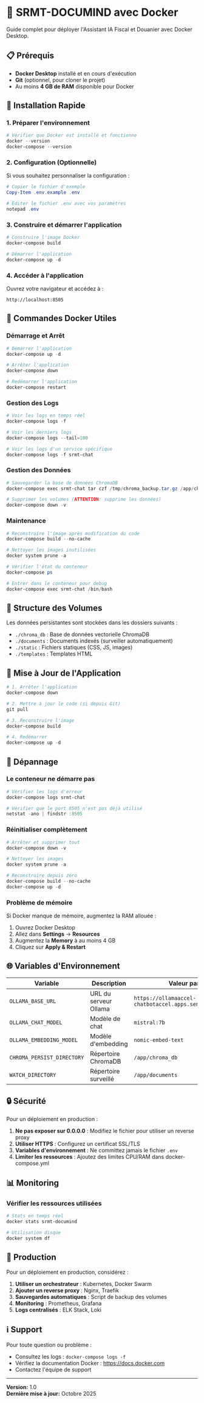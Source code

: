 # 🐳 SRMT-DOCUMIND avec Docker

Guide complet pour déployer l'Assistant IA Fiscal et Douanier avec Docker Desktop.

## 📋 Prérequis

- **Docker Desktop** installé et en cours d'exécution
- **Git** (optionnel, pour cloner le projet)
- Au moins **4 GB de RAM** disponible pour Docker

## 🚀 Installation Rapide

### 1. Préparer l'environnement

```powershell
# Vérifier que Docker est installé et fonctionne
docker --version
docker-compose --version
```

### 2. Configuration (Optionnelle)

Si vous souhaitez personnaliser la configuration :

```powershell
# Copier le fichier d'exemple
Copy-Item .env.example .env

# Éditer le fichier .env avec vos paramètres
notepad .env
```

### 3. Construire et démarrer l'application

```powershell
# Construire l'image Docker
docker-compose build

# Démarrer l'application
docker-compose up -d
```

### 4. Accéder à l'application

Ouvrez votre navigateur et accédez à :
```
http://localhost:8505
```

## 🔧 Commandes Docker Utiles

### Démarrage et Arrêt

```powershell
# Démarrer l'application
docker-compose up -d

# Arrêter l'application
docker-compose down

# Redémarrer l'application
docker-compose restart
```

### Gestion des Logs

```powershell
# Voir les logs en temps réel
docker-compose logs -f

# Voir les derniers logs
docker-compose logs --tail=100

# Voir les logs d'un service spécifique
docker-compose logs -f srmt-chat
```

### Gestion des Données

```powershell
# Sauvegarder la base de données ChromaDB
docker-compose exec srmt-chat tar czf /tmp/chroma_backup.tar.gz /app/chroma_db

# Supprimer les volumes (ATTENTION: supprime les données)
docker-compose down -v
```

### Maintenance

```powershell
# Reconstruire l'image après modification du code
docker-compose build --no-cache

# Nettoyer les images inutilisées
docker system prune -a

# Vérifier l'état du conteneur
docker-compose ps

# Entrer dans le conteneur pour debug
docker-compose exec srmt-chat /bin/bash
```

## 📁 Structure des Volumes

Les données persistantes sont stockées dans les dossiers suivants :

- `./chroma_db` : Base de données vectorielle ChromaDB
- `./documents` : Documents indexés (surveiller automatiquement)
- `./static` : Fichiers statiques (CSS, JS, images)
- `./templates` : Templates HTML

## 🔄 Mise à Jour de l'Application

```powershell
# 1. Arrêter l'application
docker-compose down

# 2. Mettre à jour le code (si depuis Git)
git pull

# 3. Reconstruire l'image
docker-compose build

# 4. Redémarrer
docker-compose up -d
```

## 🐛 Dépannage

### Le conteneur ne démarre pas

```powershell
# Vérifier les logs d'erreur
docker-compose logs srmt-chat

# Vérifier que le port 8505 n'est pas déjà utilisé
netstat -ano | findstr :8505
```

### Réinitialiser complètement

```powershell
# Arrêter et supprimer tout
docker-compose down -v

# Nettoyer les images
docker system prune -a

# Reconstruire depuis zéro
docker-compose build --no-cache
docker-compose up -d
```

### Problème de mémoire

Si Docker manque de mémoire, augmentez la RAM allouée :
1. Ouvrez Docker Desktop
2. Allez dans **Settings** → **Resources**
3. Augmentez la **Memory** à au moins 4 GB
4. Cliquez sur **Apply & Restart**

## 🌐 Variables d'Environnement

| Variable | Description | Valeur par défaut |
|----------|-------------|-------------------|
| `OLLAMA_BASE_URL` | URL du serveur Ollama | `https://ollamaaccel-chatbotaccel.apps.senum.heritage.africa` |
| `OLLAMA_CHAT_MODEL` | Modèle de chat | `mistral:7b` |
| `OLLAMA_EMBEDDING_MODEL` | Modèle d'embedding | `nomic-embed-text` |
| `CHROMA_PERSIST_DIRECTORY` | Répertoire ChromaDB | `/app/chroma_db` |
| `WATCH_DIRECTORY` | Répertoire surveillé | `/app/documents` |

## 🔒 Sécurité

Pour un déploiement en production :

1. **Ne pas exposer sur 0.0.0.0** : Modifiez le fichier pour utiliser un reverse proxy
2. **Utiliser HTTPS** : Configurez un certificat SSL/TLS
3. **Variables d'environnement** : Ne committez jamais le fichier `.env`
4. **Limiter les ressources** : Ajoutez des limites CPU/RAM dans docker-compose.yml

## 📊 Monitoring

### Vérifier les ressources utilisées

```powershell
# Stats en temps réel
docker stats srmt-documind

# Utilisation disque
docker system df
```

## 🎯 Production

Pour un déploiement en production, considérez :

1. **Utiliser un orchestrateur** : Kubernetes, Docker Swarm
2. **Ajouter un reverse proxy** : Nginx, Traefik
3. **Sauvegardes automatiques** : Script de backup des volumes
4. **Monitoring** : Prometheus, Grafana
5. **Logs centralisés** : ELK Stack, Loki

## ℹ️ Support

Pour toute question ou problème :
- Consultez les logs : `docker-compose logs -f`
- Vérifiez la documentation Docker : https://docs.docker.com
- Contactez l'équipe de support

---

**Version:** 1.0  
**Dernière mise à jour:** Octobre 2025
